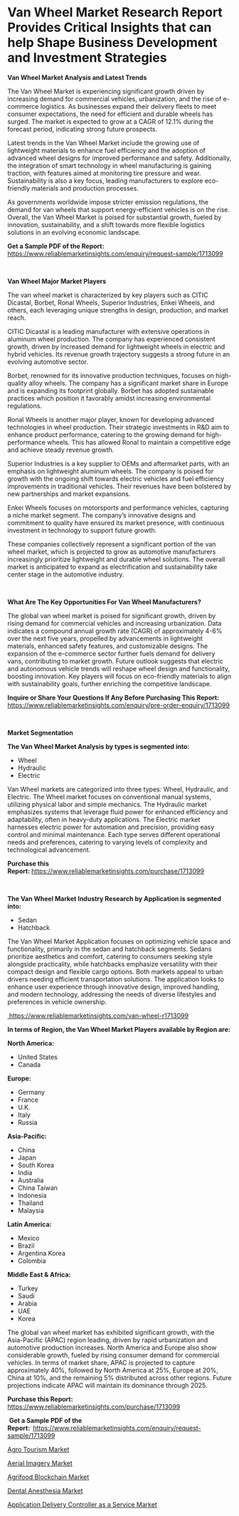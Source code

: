 <p><h1>Van Wheel Market Research Report Provides Critical Insights that can help Shape Business Development and Investment Strategies</h1></p><p><strong>Van Wheel Market Analysis and Latest Trends</strong></p>
<p><p>The Van Wheel Market is experiencing significant growth driven by increasing demand for commercial vehicles, urbanization, and the rise of e-commerce logistics. As businesses expand their delivery fleets to meet consumer expectations, the need for efficient and durable wheels has surged. The market is expected to grow at a CAGR of 12.1% during the forecast period, indicating strong future prospects.</p><p>Latest trends in the Van Wheel Market include the growing use of lightweight materials to enhance fuel efficiency and the adoption of advanced wheel designs for improved performance and safety. Additionally, the integration of smart technology in wheel manufacturing is gaining traction, with features aimed at monitoring tire pressure and wear. Sustainability is also a key focus, leading manufacturers to explore eco-friendly materials and production processes.</p><p>As governments worldwide impose stricter emission regulations, the demand for van wheels that support energy-efficient vehicles is on the rise. Overall, the Van Wheel Market is poised for substantial growth, fueled by innovation, sustainability, and a shift towards more flexible logistics solutions in an evolving economic landscape.</p></p>
<p><strong>Get a Sample PDF of the Report:&nbsp;</strong> <a href="https://www.reliablemarketinsights.com/enquiry/request-sample/1713099?utm_campaign=1622&utm_medium=2&utm_source=Github&utm_content=ia&utm_term=22102024&utm_id=van-wheel">https://www.reliablemarketinsights.com/enquiry/request-sample/1713099</a></p>
<p>&nbsp;</p>
<p><strong>Van Wheel Major Market Players</strong></p>
<p><p>The van wheel market is characterized by key players such as CITIC Dicastal, Borbet, Ronal Wheels, Superior Industries, Enkei Wheels, and others, each leveraging unique strengths in design, production, and market reach.</p><p>CITIC Dicastal is a leading manufacturer with extensive operations in aluminum wheel production. The company has experienced consistent growth, driven by increased demand for lightweight wheels in electric and hybrid vehicles. Its revenue growth trajectory suggests a strong future in an evolving automotive sector.</p><p>Borbet, renowned for its innovative production techniques, focuses on high-quality alloy wheels. The company has a significant market share in Europe and is expanding its footprint globally. Borbet has adopted sustainable practices which position it favorably amidst increasing environmental regulations.</p><p>Ronal Wheels is another major player, known for developing advanced technologies in wheel production. Their strategic investments in R&D aim to enhance product performance, catering to the growing demand for high-performance wheels. This has allowed Ronal to maintain a competitive edge and achieve steady revenue growth.</p><p>Superior Industries is a key supplier to OEMs and aftermarket parts, with an emphasis on lightweight aluminum wheels. The company is poised for growth with the ongoing shift towards electric vehicles and fuel efficiency improvements in traditional vehicles. Their revenues have been bolstered by new partnerships and market expansions.</p><p>Enkei Wheels focuses on motorsports and performance vehicles, capturing a niche market segment. The company’s innovative designs and commitment to quality have ensured its market presence, with continuous investment in technology to support future growth.</p><p>These companies collectively represent a significant portion of the van wheel market, which is projected to grow as automotive manufacturers increasingly prioritize lightweight and durable wheel solutions. The overall market is anticipated to expand as electrification and sustainability take center stage in the automotive industry.</p></p>
<p>&nbsp;</p>
<p><strong>What Are The Key Opportunities For Van Wheel Manufacturers?</strong></p>
<p><p>The global van wheel market is poised for significant growth, driven by rising demand for commercial vehicles and increasing urbanization. Data indicates a compound annual growth rate (CAGR) of approximately 4-6% over the next five years, propelled by advancements in lightweight materials, enhanced safety features, and customizable designs. The expansion of the e-commerce sector further fuels demand for delivery vans, contributing to market growth. Future outlook suggests that electric and autonomous vehicle trends will reshape wheel design and functionality, boosting innovation. Key players will focus on eco-friendly materials to align with sustainability goals, further enriching the competitive landscape.</p></p>
<p><strong>Inquire or Share Your Questions If Any Before Purchasing This Report:</strong> <a href="https://www.reliablemarketinsights.com/enquiry/pre-order-enquiry/1713099?utm_campaign=1622&utm_medium=2&utm_source=Github&utm_content=ia&utm_term=22102024&utm_id=van-wheel">https://www.reliablemarketinsights.com/enquiry/pre-order-enquiry/1713099</a></p>
<p>&nbsp;</p>
<p><strong>Market Segmentation</strong></p>
<p><strong>The Van Wheel Market Analysis by types is segmented into:</strong></p>
<p><ul><li>Wheel</li><li>Hydraulic</li><li>Electric</li></ul></p>
<p><p>Van Wheel markets are categorized into three types: Wheel, Hydraulic, and Electric. The Wheel market focuses on conventional manual systems, utilizing physical labor and simple mechanics. The Hydraulic market emphasizes systems that leverage fluid power for enhanced efficiency and adaptability, often in heavy-duty applications. The Electric market harnesses electric power for automation and precision, providing easy control and minimal maintenance. Each type serves different operational needs and preferences, catering to varying levels of complexity and technological advancement.</p></p>
<p><strong>Purchase this Report:&nbsp;</strong><a href="https://www.reliablemarketinsights.com/purchase/1713099?utm_campaign=1622&utm_medium=2&utm_source=Github&utm_content=ia&utm_term=22102024&utm_id=van-wheel">https://www.reliablemarketinsights.com/purchase/1713099</a></p>
<p>&nbsp;</p>
<p><strong>The Van Wheel Market Industry Research by Application is segmented into:</strong></p>
<p><ul><li>Sedan</li><li>Hatchback</li></ul></p>
<p><p>The Van Wheel Market Application focuses on optimizing vehicle space and functionality, primarily in the sedan and hatchback segments. Sedans prioritize aesthetics and comfort, catering to consumers seeking style alongside practicality, while hatchbacks emphasize versatility with their compact design and flexible cargo options. Both markets appeal to urban drivers needing efficient transportation solutions. The application looks to enhance user experience through innovative design, improved handling, and modern technology, addressing the needs of diverse lifestyles and preferences in vehicle ownership.</p></p>
<p><a href="https://www.reliablemarketinsights.com/van-wheel-r1713099?utm_campaign=1622&utm_medium=2&utm_source=Github&utm_content=ia&utm_term=22102024&utm_id=van-wheel">&nbsp;https://www.reliablemarketinsights.com/van-wheel-r1713099</a></p>
<p><strong>In terms of Region, the Van Wheel Market Players available by Region are:</strong></p>
<p>
    <p> <strong> North America: </strong>
        <ul>
            <li>United States</li>
            <li>Canada</li>
        </ul>
        </p> 
    <p> <strong> Europe: </strong>
        <ul>
            <li>Germany</li>
            <li>France</li>
            <li>U.K.</li>
            <li>Italy</li>
            <li>Russia</li>
        </ul>
        </p> 
    <p> <strong> Asia-Pacific: </strong>
        <ul>
            <li>China</li>
            <li>Japan</li>
            <li>South Korea</li>
            <li>India</li>
            <li>Australia</li>
            <li>China Taiwan</li>
            <li>Indonesia</li>
            <li>Thailand</li>
            <li>Malaysia</li>
        </ul>
        </p> 
    <p> <strong> Latin America: </strong>
        <ul>
            <li>Mexico</li>
            <li>Brazil</li>
            <li>Argentina Korea</li>
            <li>Colombia</li>
        </ul>
        </p> 
    <p> <strong> Middle East & Africa: </strong>
        <ul>
            <li>Turkey</li>
            <li>Saudi</li>
            <li>Arabia</li>
            <li>UAE</li>
            <li>Korea</li>
        </ul>
    </p>
    </p>
<p><p>The global van wheel market has exhibited significant growth, with the Asia-Pacific (APAC) region leading, driven by rapid urbanization and automotive production increases. North America and Europe also show considerable growth, fueled by rising consumer demand for commercial vehicles. In terms of market share, APAC is projected to capture approximately 40%, followed by North America at 25%, Europe at 20%, China at 10%, and the remaining 5% distributed across other regions. Future projections indicate APAC will maintain its dominance through 2025.</p></p>
<p><strong>Purchase this Report: </strong><a href="https://www.reliablemarketinsights.com/purchase/1713099?utm_campaign=1622&utm_medium=2&utm_source=Github&utm_content=ia&utm_term=22102024&utm_id=van-wheel">https://www.reliablemarketinsights.com/purchase/1713099</a></p>
<p>&nbsp;<strong>Get a Sample PDF of the Report:&nbsp;&nbsp;</strong><a href="https://www.reliablemarketinsights.com/enquiry/request-sample/1713099?utm_campaign=1622&utm_medium=2&utm_source=Github&utm_content=ia&utm_term=22102024&utm_id=van-wheel">https://www.reliablemarketinsights.com/enquiry/request-sample/1713099</a></p>
<p><strong></strong></p>
<p><p><a href="https://www.linkedin.com/pulse/global-agro-tourism-market-focus-product-type-direct-market-apc7f?utm_campaign=1622&utm_medium=2&utm_source=Github&utm_content=ia&utm_term=22102024&utm_id=van-wheel">Agro Tourism Market</a></p><p><a href="https://www.linkedin.com/pulse/aerial-imagery-market-overview-global-trends-future-prospects-yfxrf?utm_campaign=1622&utm_medium=2&utm_source=Github&utm_content=ia&utm_term=22102024&utm_id=van-wheel">Aerial Imagery Market</a></p><p><a href="https://www.linkedin.com/pulse/comprehensive-agrifood-blockchain-market-report-segmentation-uddrf?utm_campaign=1622&utm_medium=2&utm_source=Github&utm_content=ia&utm_term=22102024&utm_id=van-wheel">Agrifood Blockchain Market</a></p><p><a href="https://www.linkedin.com/pulse/dental-anesthesia-market-research-report-2024-2031-scan-marketing-tkbac?utm_campaign=1622&utm_medium=2&utm_source=Github&utm_content=ia&utm_term=22102024&utm_id=van-wheel">Dental Anesthesia Market</a></p><p><a href="https://www.linkedin.com/pulse/application-delivery-controller-service-market-trends-detailed-0nvbf?utm_campaign=1622&utm_medium=2&utm_source=Github&utm_content=ia&utm_term=22102024&utm_id=van-wheel">Application Delivery Controller as a Service Market</a></p></p>